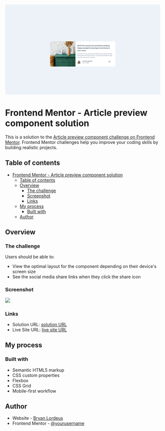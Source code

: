 ![FireShot Capture 060 - Frontend Mentor - Article preview component - 127.0.0.1.png](.media/img_8.png)

# Frontend Mentor - Article preview component solution

This is a solution to the [Article preview component challenge on Frontend Mentor](https://www.frontendmentor.io/challenges/article-preview-component-dYBN_pYFT). Frontend Mentor challenges help you improve your coding skills by building realistic projects.

## Table of contents

- [Frontend Mentor - Article preview component solution](#frontend-mentor---article-preview-component-solution)
  - [Table of contents](#table-of-contents)
  - [Overview](#overview)
    - [The challenge](#the-challenge)
    - [Screenshot](#screenshot)
    - [Links](#links)
  - [My process](#my-process)
    - [Built with](#built-with)
  - [Author](#author)

## Overview

### The challenge

Users should be able to:

* View the optimal layout for the component depending on their device's screen size
* See the social media share links when they click the share icon

### Screenshot

![](./screenshot.jpg)
<br>
### Links

* Solution URL: [solution URL](https://your-solution-url.com)
* Live Site URL: [live site URL](https://your-live-site-url.com)

## My process

### Built with

* Semantic HTML5 markup
* CSS custom properties
* Flexbox
* CSS Grid
* Mobile-first workflow

## Author

* Website - [Bryan Lordeus](https://www.your-site.com)
* Frontend Mentor - [@yourusername](https://www.frontendmentor.io/profile/yourusername)

